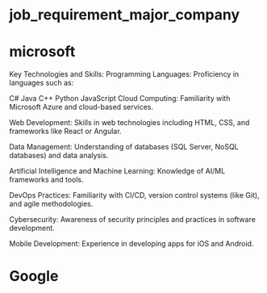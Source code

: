 # job_requirement_major_company

# microsoft

Key Technologies and Skills:
Programming Languages: Proficiency in languages such as:

C#
Java
C++
Python
JavaScript
Cloud Computing: Familiarity with Microsoft Azure and cloud-based services.

Web Development: Skills in web technologies including HTML, CSS, and frameworks like React or Angular.

Data Management: Understanding of databases (SQL Server, NoSQL databases) and data analysis.

Artificial Intelligence and Machine Learning: Knowledge of AI/ML frameworks and tools.

DevOps Practices: Familiarity with CI/CD, version control systems (like Git), and agile methodologies.

Cybersecurity: Awareness of security principles and practices in software development.

Mobile Development: Experience in developing apps for iOS and Android.
# Google
  
